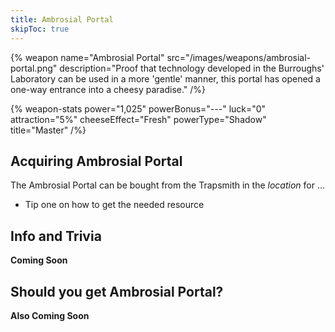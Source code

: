 ```yaml
---
title: Ambrosial Portal
skipToc: true
---
```


{% weapon
 name="Ambrosial Portal"
 src="/images/weapons/ambrosial-portal.png"
 description="Proof that technology developed in the Burroughs' Laboratory can be used in a more 'gentle' manner, this portal has opened a one-way entrance into a cheesy paradise."
/%}

{% weapon-stats
 power="1,025"
 powerBonus="---"
 luck="0"
 attraction="5%"
 cheeseEffect="Fresh"
 powerType="Shadow"
 title="Master"
/%}

## Acquiring Ambrosial Portal

The Ambrosial Portal can be bought from the Trapsmith in the *location* for ...

- Tip one on how to get the needed resource

## Info and Trivia

**Coming Soon**

## Should you get Ambrosial Portal?

**Also Coming Soon**
